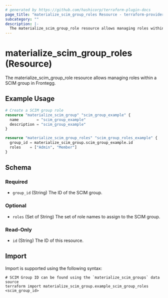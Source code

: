 ```yaml
---
# generated by https://github.com/hashicorp/terraform-plugin-docs
page_title: "materialize_scim_group_roles Resource - terraform-provider-materialize"
subcategory: ""
description: |-
  The materialize_scim_group_role resource allows managing roles within a SCIM group in Frontegg.
---
```


# materialize_scim_group_roles (Resource)

The materialize_scim_group_role resource allows managing roles within a SCIM group in Frontegg.

## Example Usage

```terraform
# Create a SCIM group role
resource "materialize_scim_group" "scim_group_example" {
  name        = "scim_group_example"
  description = "scim_group_example"
}

resource "materialize_scim_group_roles" "scim_group_roles_example" {
  group_id = materialize_scim_group.scim_group_example.id
  roles    = ["Admin", "Member"]
}
```

<!-- schema generated by tfplugindocs -->
## Schema

### Required

- `group_id` (String) The ID of the SCIM group.

### Optional

- `roles` (Set of String) The set of role names to assign to the SCIM group.

### Read-Only

- `id` (String) The ID of this resource.

## Import

Import is supported using the following syntax:

```shell
# SCIM Group ID can be found using the `materialize_scim_groups` data source
terraform import materialize_scim_group.example_scim_group_roles <scim_group_id>
```
